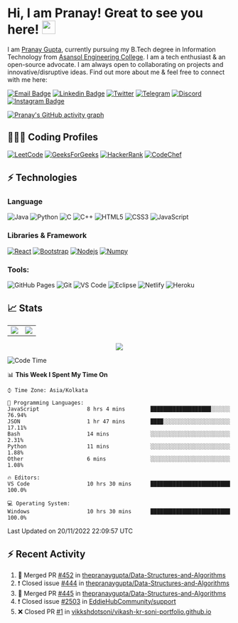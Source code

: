 # Hi, I am Pranay! Great to see you here! <img src="https://raw.githubusercontent.com/thepranaygupta/thepranaygupta/main/src/wave.gif" width="30px" height="30px">

I am [Pranay Gupta](http://thepranaygupta.github.io/), currently pursuing my B.Tech degree in Information Technology from [Asansol Engineering College](https://www.aecwb.edu.in/). I am a tech enthusiast & an open-source advocate. I am always open to collaborating on projects and innovative/disruptive ideas. Find out more about me & feel free to connect with me here:

[![Email Badge](https://img.shields.io/badge/-Email-c14438?style=flat-square&logo=Gmail&logoColor=white&link=mailto:pranaygupta.aec@gmail.com)](mailto:pranaygupta.aec@gmail.com)
[![Linkedin Badge](https://img.shields.io/badge/-LinkedIn-blue?style=flat-square&logo=Linkedin&logoColor=white&link=https://www.linkedin.com/in/thepranaygupta/)](https://www.linkedin.com/in/thepranaygupta/)
[![Twitter](https://img.shields.io/badge/Twitter-1DA1F2?style=flat-square&logo=twitter&logoColor=white)](https://twitter.com/thepranaygupta)
[![Telegram](https://img.shields.io/badge/-Telegram-blue?style=flat-square&logo=Telegram&logoColor=white)](https://t.me/pranayguptaa)
[![Discord](https://img.shields.io/badge/-Discord-7289DA?style=flat-square&logo=discord&logoColor=white)](https://discordapp.com/users/745686149359599707)
[![Instagram Badge](https://img.shields.io/badge/-Instagram-purple?style=flat-square&logo=instagram&logoColor=white&link=https://instagram.com/pranayguptaa/)](https://instagram.com/pranayguptaa)<!-- [![Hashnode Badge](https://img.shields.io/badge/-Hashnode-03a57a?style=flat-square&labelColor=000000&logo=Hashnode&link=https://thepranaygupta.hashnode.dev/)](https://thepranaygupta.hashnode.dev/) -->

<!-- [![Website Badge](https://img.shields.io/badge/-Portfolio-black?style=flat-square&logo=Wordpress&logoColor=white&link=https://thepranaygupta.github.io/)](https://thepranaygupta.github.io/) -->
<!-- [![Youtube Badge](https://img.shields.io/badge/-YouTube-darkred?style=flat-square&logo=youtube&logoColor=white&link=https://www.youtube.com/channel/channel_id)](https://www.youtube.com/channel/channel_id) -->

[![Pranay's GitHub activity graph](https://activity-graph.herokuapp.com/graph?username=thepranaygupta&theme=xcode)](https://github.com/thepranaygupta)

## 👨🏻‍💻 Coding Profiles

[![LeetCode](https://img.shields.io/badge/-LeetCode-FFA116?style=flat-square&logo=LeetCode&logoColor=black)](https://leetcode.com/thepranaygupta/)
[![GeeksForGeeks](https://img.shields.io/badge/-GeeksForGeeks-05CC47?style=flat-square&logo=GeeksForGeeks&logoColor=black)](https://auth.geeksforgeeks.org/user/thepranaygupta)
[![HackerRank](https://img.shields.io/badge/-HackerRank-2EC866?style=flat-square&logo=HackerRank&logoColor=white)](https://www.hackerrank.com/thepranaygupta)
[![CodeChef](https://img.shields.io/badge/-CodeChef-5B4638?style=flat-square&logo=CodeChef&logoColor=white)](https://www.codechef.com/users/thepranaygupta)

## ⚡ Technologies

### Language

![Java](https://img.shields.io/badge/-java-E34A86?style=flat-square&logo=java)
![Python](https://img.shields.io/badge/-Python-black?style=flat-square&logo=Python)
![C](https://img.shields.io/badge/-C-00599C?style=flat-square&logo=c)
![C++](https://img.shields.io/badge/-C++-00599C?style=flat-square&logo=cplusplus)
![HTML5](https://img.shields.io/badge/-HTML5-E34F26?style=flat-square&logo=html5&logoColor=white)
![CSS3](https://img.shields.io/badge/-CSS3-1572B6?style=flat-square&logo=css3)
![JavaScript](https://img.shields.io/badge/-JavaScript-black?style=flat-square&logo=javascript)

### Libraries & Framework

[![React](https://img.shields.io/badge/-React-black?style=flat-square&logo=react)](https://reactjs.org/)
[![Bootstrap](https://img.shields.io/badge/-Bootstrap-563D7C?style=flat-square&logo=bootstrap)](https://getbootstrap.com/)
[![Nodejs](https://img.shields.io/badge/-Nodejs-black?style=flat-square&logo=Node.js)](https://nodejs.org/)<!-- ![MongoDB](https://img.shields.io/badge/MongoDB-%234ea94b.svg?logo=mongodb&logoColor=white) -->
[![Numpy](https://img.shields.io/badge/Numpy%20-%23013243.svg?logo=numpy&style=flat-square&logoColor=white)](https://numpy.org/)

### Tools:

![GitHub Pages](https://img.shields.io/badge/GitHub%20Pages-%23327FC7.svg?logo=github&style=flat-square&logoColor=white)
![Git](https://img.shields.io/badge/-Git-black?style=flat-square&logo=git)
![VS Code](https://img.shields.io/badge/-VS%20Code-007ACC?style=flat-square&logo=visual-studio-code)
![Eclipse](https://img.shields.io/badge/Eclipse-2C2255?style=flat-square&logo=eclipse&logoColor=white)
![Netlify](https://img.shields.io/badge/-Netlify-%2300C7B7?style=flat-square&logo=netlify&logoColor=ffffff)
![Heroku](https://img.shields.io/badge/Heroku%20-%23430098.svg?style=flat-square&logo=heroku&logoColor=white)<!-- ![DigitalOcean](https://img.shields.io/badge/-Digital%20Ocean-darkblue?style=flat-square&logo=digitalocean) -->

<!-- ![Amazon AWS](https://img.shields.io/badge/Amazon%20AWS-232F3E?style=flat-square&logo=amazon-aws)
![Microsoft Azure](https://img.shields.io/badge/Microsoft%20Azure-232F7E?style=flat-square&logo=microsoft-azure)
![Google Cloud](https://img.shields.io/badge/Google%20Cloud-black?style=flat-square&logo=google-cloud)
![Docker](https://img.shields.io/badge/-Docker-black?style=flat-square&logo=docker) -->
<!-- ![Postman](https://img.shields.io/badge/Postman-FF6C37?logo=postman&logoColor=white) -->

## 📈 Stats

<table>
<tr>
<td>
<img src="https://github-readme-stats.vercel.app/api?username=thepranaygupta&include_all_commits=true&count_private=true&show_icons=true&line_height=20&theme=tokyonight"/>
<td><img src="https://github-readme-stats.vercel.app/api/top-langs?username=thepranaygupta&show_icons=true&locale=en&layout=compact&theme=tokyonight" />
</td>
</tr>
</table>
<p align="center">
<img align="center" src="https://github-readme-streak-stats.herokuapp.com/?user=thepranaygupta&theme=tokyonight" />
</p>

<!--START_SECTION:waka-->
![Code Time](http://img.shields.io/badge/Code%20Time-324%20hrs%2040%20mins-blue)

📊 **This Week I Spent My Time On** 

```text
⌚︎ Time Zone: Asia/Kolkata

💬 Programming Languages: 
JavaScript               8 hrs 4 mins        ███████████████████░░░░░░   76.94% 
JSON                     1 hr 47 mins        ████░░░░░░░░░░░░░░░░░░░░░   17.11% 
Bash                     14 mins             ░░░░░░░░░░░░░░░░░░░░░░░░░   2.31% 
Python                   11 mins             ░░░░░░░░░░░░░░░░░░░░░░░░░   1.88% 
Other                    6 mins              ░░░░░░░░░░░░░░░░░░░░░░░░░   1.08%

🔥 Editors: 
VS Code                  10 hrs 30 mins      █████████████████████████   100.0%

💻 Operating System: 
Windows                  10 hrs 30 mins      █████████████████████████   100.0%

```


 Last Updated on 20/11/2022 22:09:57 UTC
<!--END_SECTION:waka-->

## :zap: Recent Activity
<!--START_SECTION:activity-->
1. 🎉 Merged PR [#452](https://github.com/thepranaygupta/Data-Structures-and-Algorithms/pull/452) in [thepranaygupta/Data-Structures-and-Algorithms](https://github.com/thepranaygupta/Data-Structures-and-Algorithms)
2. ❗️ Closed issue [#444](https://github.com/thepranaygupta/Data-Structures-and-Algorithms/issues/444) in [thepranaygupta/Data-Structures-and-Algorithms](https://github.com/thepranaygupta/Data-Structures-and-Algorithms)
3. 🎉 Merged PR [#445](https://github.com/thepranaygupta/Data-Structures-and-Algorithms/pull/445) in [thepranaygupta/Data-Structures-and-Algorithms](https://github.com/thepranaygupta/Data-Structures-and-Algorithms)
4. ❗️ Closed issue [#2503](https://github.com/EddieHubCommunity/support/issues/2503) in [EddieHubCommunity/support](https://github.com/EddieHubCommunity/support)
5. ❌ Closed PR [#1](https://github.com/vikkshdotsoni/vikash-kr-soni-portfolio.github.io/pull/1) in [vikkshdotsoni/vikash-kr-soni-portfolio.github.io](https://github.com/vikkshdotsoni/vikash-kr-soni-portfolio.github.io)
<!--END_SECTION:activity-->

<!-- Sauce: https://github.com/alexandresanlim/Badges4-README.md-Profile -->
